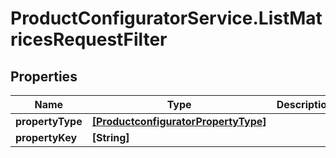 # ProductConfiguratorService.ListMatricesRequestFilter

## Properties

Name | Type | Description | Notes
------------ | ------------- | ------------- | -------------
**propertyType** | [**[ProductconfiguratorPropertyType]**](ProductconfiguratorPropertyType.md) |  | [optional] 
**propertyKey** | **[String]** |  | [optional] 


